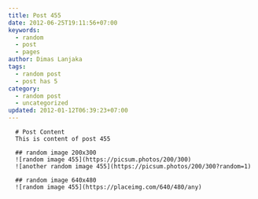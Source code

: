 ```yaml
---
title: Post 455
date: 2012-06-25T19:11:56+07:00
keywords:
  - random
  - post
  - pages
author: Dimas Lanjaka
tags:
  - random post
  - post has 5
category:
  - random post
  - uncategorized
updated: 2012-01-12T06:39:23+07:00
---
```


      # Post Content
      This is content of post 455

      ## random image 200x300
      ![random image 455](https://picsum.photos/200/300)
      ![another random image 455](https://picsum.photos/200/300?random=1)

      ## random image 640x480
      ![random image 455](https://placeimg.com/640/480/any)
      